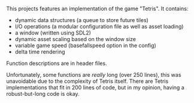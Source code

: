 This projects features an implementation of the game "Tetris". It contains:

- dynamic data structures (a queue to store future tiles)
- I/O operations (a modular configuration file as well as asset loading)
- a window (written using SDL2)
- dynamic asset scaling based on the window size
- variable game speed (basefallspeed option in the config)
- delta time rendering


Function descriptions are in header files.

Unfortunately, some functions are *really* long (over 250 lines), 
this was unavoidable due to the complexity of Tetris itself.
There are Tetris implementations that fit in 200 lines of code,
but in my opinion, having a robust-but-long code is okay.